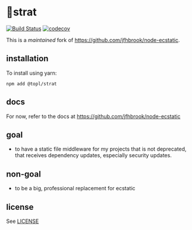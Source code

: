 # 🎸strat

[![Build Status](https://travis-ci.org/humanchimp/strat.svg?branch=master)](https://travis-ci.org/humanchimp/strat)
[![codecov](https://codecov.io/gh/humanchimp/strat/branch/master/graph/badge.svg)](https://codecov.io/gh/humanchimp/strat)

This is a _maintained_ fork of https://github.com/jfhbrook/node-ecstatic.

## installation

To install using yarn:
```
npm add @topl/strat
```

## docs

For now, refer to the docs at https://github.com/jfhbrook/node-ecstatic

## goal
- to have a static file middleware for my projects that is not deprecated, that receives dependency updates, especially security updates.

## non-goal
- to be a big, professional replacement for ecstatic

## license

See [LICENSE](LICENSE)

